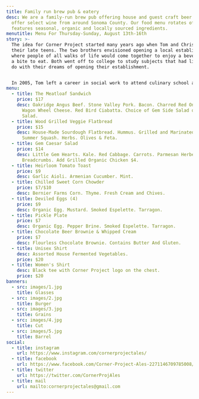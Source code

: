 ```yaml
---
title: Family run brew pub & eatery
desc: We are a family-run brew pub offering house and guest craft beer. We also
  offer select wine from around Sonoma County. Our food menu rotates often, and
  features seasonal, organic and locally sourced ingredients.
menutitle: Menu For Thursday-Sunday, August 13th-16th
story: >-
  The idea for Corner Project started many years ago when Tom and Chris were in
  their late teens. The two brothers envisioned opening a local establishment
  where people of all walks of life would come together to enjoy a beverage and
  a bite to eat. Both went off to college to study subjects that had little to
  do with their dreams of opening their establishment.


  In 2005, Tom left a career in social work to attend culinary school and a few years later, Chris began brewing beer on his stove-top. In early 2017 the two of them revisited their dream in a more serious mindset and brought the concept of Corner Project to fruition.
menu:
  - title: The Meatloaf Sandwich
    price: $17
    desc: Oakridge Angus Beef. Stone Valley Pork. Bacon. Charred Red Onion. Aioli.
      Wagon Wheel Cheese. Red Bird Ciabatta. Choice of Gem Side Salad or Potato
      Salad.
  - title: Wood Grilled Veggie Flatbread
    price: $15
    desc: House-Made Sourdough Flatbread. Hummus. Grilled and Marinated Eggplant and
      Summer Squash. Herbs. Olives & Feta.
  - title: Gem Caesar Salad
    price: $14
    desc: Little Gem Hearts. Kale. Red Cabbage. Carrots. Parmesan Herbed
      Breadcrumbs. Add Grilled Organic Chicken $4.
  - title: Heirloom Tomato Toast
    price: $9
    desc: Garlic Aioli. Armenian Cucumber. Mint.
  - title: Chilled Sweet Corn Chowder
    price: $7/$10
    desc: Bernier Farms Corn. Thyme. Fresh Cream and Chives.
  - title: Deviled Eggs (4)
    price: $9
    desc: Organic Egg. Mustard. Smoked Espelette. Tarragon.
  - title: Pickle Plate
    price: $7
    desc: Organic Egg. Pepper Brine. Smoked Espelette. Tarragon.
  - title: Chocolate Beer Brownie & Whipped Cream
    price: $7
    desc: Flourless Chocolate Brownie. Contains Butter And Gluten.
  - title: Unisex Shirt
    desc: Assorted House Fermented Vegetables.
    price: $20
  - title: Women's Shirt
    desc: Black tee with Corner Project logo on the chest.
    price: $20
banners:
  - src: images/1.jpg
    title: Glasses
  - src: images/2.jpg
    title: Burger
  - src: images/3.jpg
    title: Grains
  - src: images/4.jpg
    title: Cut
  - src: images/5.jpg
    title: Barrel
social:
  - title: instagram
    url: https://www.instagram.com/cornerprojectales/
  - title: facebook
    url: https://www.facebook.com/Corner-Project-Ales-2271146709785008/
  - title: twitter
    url: https://twitter.com/CornerProjAles
  - title: mail
    url: mailto:cornerprojectales@gmail.com
---
```

